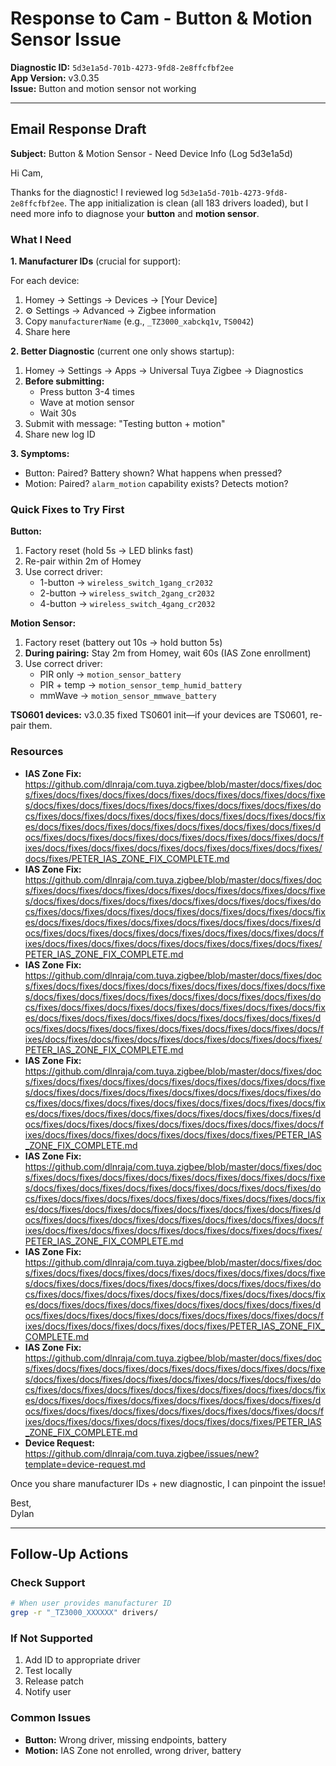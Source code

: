 # Response to Cam - Button & Motion Sensor Issue

**Diagnostic ID:** `5d3e1a5d-701b-4273-9fd8-2e8ffcfbf2ee`  
**App Version:** v3.0.35  
**Issue:** Button and motion sensor not working

---

## Email Response Draft

**Subject:** Button & Motion Sensor - Need Device Info (Log 5d3e1a5d)

Hi Cam,

Thanks for the diagnostic! I reviewed log `5d3e1a5d-701b-4273-9fd8-2e8ffcfbf2ee`. The app initialization is clean (all 183 drivers loaded), but I need more info to diagnose your **button** and **motion sensor**.

### What I Need

**1. Manufacturer IDs** (crucial for support):

For each device:
1. Homey → Settings → Devices → [Your Device]
2. ⚙️ Settings → Advanced → Zigbee information
3. Copy `manufacturerName` (e.g., `_TZ3000_xabckq1v`, `TS0042`)
4. Share here

**2. Better Diagnostic** (current one only shows startup):

1. Homey → Settings → Apps → Universal Tuya Zigbee → Diagnostics
2. **Before submitting:**
   - Press button 3-4 times
   - Wave at motion sensor
   - Wait 30s
3. Submit with message: "Testing button + motion"
4. Share new log ID

**3. Symptoms:**

- Button: Paired? Battery shown? What happens when pressed?
- Motion: Paired? `alarm_motion` capability exists? Detects motion?

### Quick Fixes to Try First

**Button:**
1. Factory reset (hold 5s → LED blinks fast)
2. Re-pair within 2m of Homey
3. Use correct driver:
   - 1-button → `wireless_switch_1gang_cr2032`
   - 2-button → `wireless_switch_2gang_cr2032`
   - 4-button → `wireless_switch_4gang_cr2032`

**Motion Sensor:**
1. Factory reset (battery out 10s → hold button 5s)
2. **During pairing:** Stay 2m from Homey, wait 60s (IAS Zone enrollment)
3. Use correct driver:
   - PIR only → `motion_sensor_battery`
   - PIR + temp → `motion_sensor_temp_humid_battery`
   - mmWave → `motion_sensor_mmwave_battery`

**TS0601 devices:** v3.0.35 fixed TS0601 init—if your devices are TS0601, re-pair them.

### Resources

- **IAS Zone Fix:** https://github.com/dlnraja/com.tuya.zigbee/blob/master/docs/fixes/docs/fixes/docs/fixes/docs/fixes/docs/fixes/docs/fixes/docs/fixes/docs/fixes/docs/fixes/docs/fixes/docs/fixes/docs/fixes/docs/fixes/docs/fixes/docs/fixes/docs/fixes/docs/fixes/docs/fixes/docs/fixes/docs/fixes/docs/fixes/docs/fixes/docs/fixes/docs/fixes/docs/fixes/docs/fixes/docs/fixes/docs/fixes/docs/fixes/docs/fixes/docs/fixes/docs/fixes/docs/fixes/docs/fixes/docs/fixes/docs/fixes/docs/fixes/docs/fixes/docs/fixes/docs/fixes/docs/fixes/PETER_IAS_ZONE_FIX_COMPLETE.md
- **IAS Zone Fix:** https://github.com/dlnraja/com.tuya.zigbee/blob/master/docs/fixes/docs/fixes/docs/fixes/docs/fixes/docs/fixes/docs/fixes/docs/fixes/docs/fixes/docs/fixes/docs/fixes/docs/fixes/docs/fixes/docs/fixes/docs/fixes/docs/fixes/docs/fixes/docs/fixes/docs/fixes/docs/fixes/docs/fixes/docs/fixes/docs/fixes/docs/fixes/docs/fixes/docs/fixes/docs/fixes/docs/fixes/docs/fixes/docs/fixes/docs/fixes/docs/fixes/docs/fixes/docs/fixes/docs/fixes/docs/fixes/docs/fixes/docs/fixes/docs/fixes/docs/fixes/docs/fixes/PETER_IAS_ZONE_FIX_COMPLETE.md
- **IAS Zone Fix:** https://github.com/dlnraja/com.tuya.zigbee/blob/master/docs/fixes/docs/fixes/docs/fixes/docs/fixes/docs/fixes/docs/fixes/docs/fixes/docs/fixes/docs/fixes/docs/fixes/docs/fixes/docs/fixes/docs/fixes/docs/fixes/docs/fixes/docs/fixes/docs/fixes/docs/fixes/docs/fixes/docs/fixes/docs/fixes/docs/fixes/docs/fixes/docs/fixes/docs/fixes/docs/fixes/docs/fixes/docs/fixes/docs/fixes/docs/fixes/docs/fixes/docs/fixes/docs/fixes/docs/fixes/docs/fixes/docs/fixes/docs/fixes/docs/fixes/docs/fixes/docs/fixes/PETER_IAS_ZONE_FIX_COMPLETE.md
- **IAS Zone Fix:** https://github.com/dlnraja/com.tuya.zigbee/blob/master/docs/fixes/docs/fixes/docs/fixes/docs/fixes/docs/fixes/docs/fixes/docs/fixes/docs/fixes/docs/fixes/docs/fixes/docs/fixes/docs/fixes/docs/fixes/docs/fixes/docs/fixes/docs/fixes/docs/fixes/docs/fixes/docs/fixes/docs/fixes/docs/fixes/docs/fixes/docs/fixes/docs/fixes/docs/fixes/docs/fixes/docs/fixes/docs/fixes/docs/fixes/docs/fixes/docs/fixes/docs/fixes/docs/fixes/docs/fixes/docs/fixes/docs/fixes/docs/fixes/docs/fixes/docs/fixes/PETER_IAS_ZONE_FIX_COMPLETE.md
- **IAS Zone Fix:** https://github.com/dlnraja/com.tuya.zigbee/blob/master/docs/fixes/docs/fixes/docs/fixes/docs/fixes/docs/fixes/docs/fixes/docs/fixes/docs/fixes/docs/fixes/docs/fixes/docs/fixes/docs/fixes/docs/fixes/docs/fixes/docs/fixes/docs/fixes/docs/fixes/docs/fixes/docs/fixes/docs/fixes/docs/fixes/docs/fixes/docs/fixes/docs/fixes/docs/fixes/docs/fixes/docs/fixes/docs/fixes/docs/fixes/docs/fixes/docs/fixes/docs/fixes/docs/fixes/docs/fixes/docs/fixes/docs/fixes/docs/fixes/docs/fixes/docs/fixes/docs/fixes/PETER_IAS_ZONE_FIX_COMPLETE.md
- **IAS Zone Fix:** https://github.com/dlnraja/com.tuya.zigbee/blob/master/docs/fixes/docs/fixes/docs/fixes/docs/fixes/docs/fixes/docs/fixes/docs/fixes/docs/fixes/docs/fixes/docs/fixes/docs/fixes/docs/fixes/docs/fixes/docs/fixes/docs/fixes/docs/fixes/docs/fixes/docs/fixes/docs/fixes/docs/fixes/docs/fixes/docs/fixes/docs/fixes/docs/fixes/docs/fixes/docs/fixes/docs/fixes/docs/fixes/docs/fixes/docs/fixes/docs/fixes/docs/fixes/docs/fixes/docs/fixes/docs/fixes/docs/fixes/docs/fixes/docs/fixes/PETER_IAS_ZONE_FIX_COMPLETE.md
- **IAS Zone Fix:** https://github.com/dlnraja/com.tuya.zigbee/blob/master/docs/fixes/docs/fixes/docs/fixes/docs/fixes/docs/fixes/docs/fixes/docs/fixes/docs/fixes/docs/fixes/docs/fixes/docs/fixes/docs/fixes/docs/fixes/docs/fixes/docs/fixes/docs/fixes/docs/fixes/docs/fixes/docs/fixes/docs/fixes/docs/fixes/docs/fixes/docs/fixes/docs/fixes/docs/fixes/docs/fixes/docs/fixes/docs/fixes/docs/fixes/docs/fixes/docs/fixes/docs/fixes/docs/fixes/docs/fixes/docs/fixes/docs/fixes/docs/fixes/docs/fixes/docs/fixes/PETER_IAS_ZONE_FIX_COMPLETE.md
- **Device Request:** https://github.com/dlnraja/com.tuya.zigbee/issues/new?template=device-request.md

Once you share manufacturer IDs + new diagnostic, I can pinpoint the issue!

Best,  
Dylan

---

## Follow-Up Actions

### Check Support
```bash
# When user provides manufacturer ID
grep -r "_TZ3000_XXXXXX" drivers/
```

### If Not Supported
1. Add ID to appropriate driver
2. Test locally
3. Release patch
4. Notify user

### Common Issues
- **Button:** Wrong driver, missing endpoints, battery
- **Motion:** IAS Zone not enrolled, wrong driver, battery
